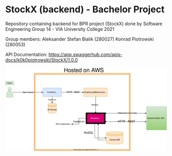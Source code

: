 # StockX (backend) - Bachelor Project

Repository containing backend for BPR project (StockX) done by Software Engineering Group 14 - VIA University College 2021

Group members: 
Aleksander Stefan Bialik (280027)
Konrad Piotrowski (280053)

API Documentation:
https://app.swaggerhub.com/apis-docs/k0k0piotrowski/StockX/1.0.0


![alt text](https://github.com/kokopiotrowski/BPR-Backend/blob/master/systemdiagramforbackrepo.svg?raw=true)
